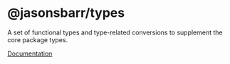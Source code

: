 # @jasonsbarr/types

A set of functional types and type-related conversions to supplement the core package types.

[Documentation](https://github.com/jasonsbarr/functional/tree/main/docs/types)
